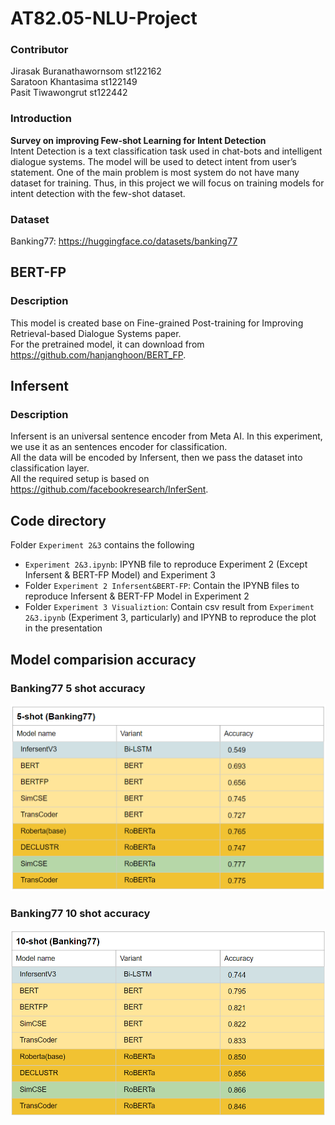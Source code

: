 # AT82.05-NLU-Project
### Contributor  
Jirasak Buranathawornsom st122162  
Saratoon Khantasima st122149  
Pasit Tiwawongrut st122442  

### Introduction 
<b>Survey on improving Few-shot Learning for Intent Detection</b>  
Intent Detection is a text classification task used in chat-bots and intelligent dialogue systems. The model will be used to detect intent from user’s statement. One of the main problem is most system do not have many dataset for training. Thus, in this project we will focus on training models for intent detection with the few-shot dataset.

### Dataset
Banking77: https://huggingface.co/datasets/banking77

## BERT-FP 

### Description
This model is created base on Fine-grained Post-training for Improving Retrieval-based Dialogue
Systems paper.  
For the pretrained model, it can download from https://github.com/hanjanghoon/BERT_FP.

## Infersent

### Description
Infersent is an universal sentence encoder from Meta AI. In this experiment, we use it as an sentences encoder for classification.  
All the data will be encoded by Infersent, then we pass the dataset into classification layer.  
All the required setup is based on https://github.com/facebookresearch/InferSent.



## Code directory
Folder `Experiment 2&3` contains the following
- `Experiment 2&3.ipynb`: IPYNB file to reproduce Experiment 2 (Except Infersent & BERT-FP Model) and Experiment 3
- Folder `Experiment 2 Infersent&BERT-FP`: Contain the IPYNB files to reproduce Infersent & BERT-FP Model in Experiment 2 
- Folder `Experiment 3 Visualiztion`: Contain csv result from `Experiment 2&3.ipynb` (Experiment 3, particularly) and IPYNB to reproduce the plot in the presentation

## Model comparision accuracy
### Banking77 5 shot accuracy
![5shot result](./images/result5shot.PNG)
### Banking77 10 shot accuracy
![10shot result](./images/result10shot.PNG)

